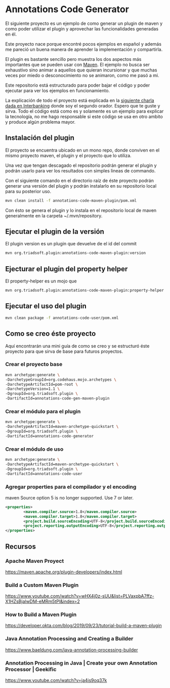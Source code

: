 # Annotations Code Generator   

El siguiente proyecto es un ejemplo de como generar un plugin de maven y como poder utilizar el plugin y aprovechar las
funcionalidades generadas en él.

Este proyecto nace porque encontré pocos ejemplos en español y además me pareció un buena manera de aprender la implementación y compartirla.

El plugin es bastante sencillo pero muestra los dos aspectos más importantes que se pueden usar con [Maven](https://maven.apache.org).
El ejemplo no busca ser exhaustivo sino animar a aquellos que quieran incursionar y que muchas veces por miedo o desconocimiento 
no se animaron, como me pasó a mi.

Este repositorio está estructurado para poder bajar el código y poder ejecutar para ver los ejemplos en funcionamiento. 

La explicación de todo el proyecto está explicada en la [siguiente charla dada en Interbanking](https://lnkd.in/drbF8cT6) donde soy el segundo orador.
Espero que te guste y sirva.
Todo el código está como es y solamente es un ejemplo para explicar la tecnología, no me hago responsable si este código se usa en otro ambito y produce algún problema mayor.


## Instalación del plugin

El proyecto se encuentra ubicado en un mono repo, donde conviven en el mismo proyecto maven, el plugin y el proyecto que lo utiliza.

Una vez que tengan descagado el repositorio podrán generar el plugin y podrán usarlo para ver los resultados con simples lineas de commando.

Con el siguiente comando en el directorio raíz de éste proyecto podrán generar una versión del plugin y podrán instalarlo
en su repositorio local para su posterior uso.

```bash
mvn clean install -f annotations-code-maven-plugin/pom.xml
```

Con ésto se genera el plugin y lo instala en el repositorio local de maven generalmente en la carpeta ~/.mvn/repository.

## Ejecutar el plugin de la versión

El plugin version es un plugin que devuelve de el id del commit 

```bash
mvn org.triadsoft.plugin:annotations-code-maven-plugin:version
```

## Ejecturar el plugin del property helper

El property-helper es un mojo que 

```bash
mvn org.triadsoft.plugin:annotations-code-maven-plugin:property-helper
```

## Ejecutar el uso del plugin

```bash
mvn clean package -f annotations-code-user/pom.xml
```

## Como se creo éste proyecto

Aquí encontrarán una mini guía de como se creo y se estructuró éste proyecto para que sirva de base para futuros proyectos.


### Crear el proyecto base

```bash
mvn archetype:generate \
-DarchetypeGroupId=org.codehaus.mojo.archetypes \
-DarchetypeArtifactId=pom-root \
-DarchetypeVersion=1.1 \
-DgroupId=org.triadsoft.plugin \
-DartifactId=annotations-code-gen-maven-plugin
```

### Crear el módulo para el plugin

```bash
mvn archetype:generate \
-DarchetypeArtifactId=maven-archetype-quickstart \
-DgroupId=org.triadsoft.plugin \
-DartifactId=annotations-code-generator
```

### Crear el módulo de uso

```bash
mvn archetype:generate \
-DarchetypeArtifactId=maven-archetype-quickstart \
-DgroupId=org.triadsoft.plugin \
-DartifactId=annotations-code-user
```

### Agregar properties para el compilador y el encoding
maven Source option 5 is no longer supported. Use 7 or later.

```xml
<properties>
        <maven.compiler.source>1.8</maven.compiler.source>
        <maven.compiler.target>1.8</maven.compiler.target>
        <project.build.sourceEncoding>UTF-8</project.build.sourceEncoding>
        <project.reporting.outputEncoding>UTF-8</project.reporting.outputEncoding>
</properties>
```

## Recursos

### Apache Maven Proyect

https://maven.apache.org/plugin-developers/index.html

### Build a Custom Maven Plugin

https://www.youtube.com/watch?v=wHX4j0z-sUU&list=PLVaxpbA7ffz-X1HZsBjalwDM-eMRm5tPl&index=2

### How to Build a Maven Plugin
https://developer.okta.com/blog/2019/09/23/tutorial-build-a-maven-plugin

### Java Annotation Processing and Creating a Builder

https://www.baeldung.com/java-annotation-processing-builder

### Annotation Processing in Java | Create your own Annotation Processor | Geekific
https://www.youtube.com/watch?v=ja4is9oq37k
